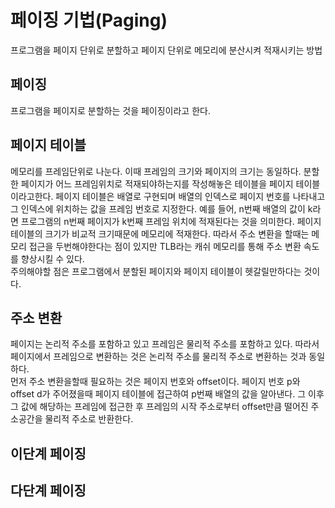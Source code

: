 # 페이징 기법(Paging)
프로그램을 페이지 단위로 분할하고 페이지 단위로 메모리에 분산시켜 적재시키는 방법

## 페이징
프로그램을 페이지로 분할하는 것을 페이징이라고 한다.

## 페이지 테이블
메모리를 프레임단위로 나눈다. 이때 프레임의 크기와 페이지의 크기는 동일하다. 분할한 페이지가 어느 프레임위치로 적재되야하는지를 작성해놓은 테이블을 페이지 테이블이라고한다.
페이지 테이블은 배열로 구현되며 배열의 인덱스로 페이지 번호를 나타내고 그 인덱스에 위치하는 값을 프레임 번호로 지정한다. 예를 들어, n번째 배열의 값이 k라면 프로그램의 n번째 페이지가
k번째 프레임 위치에 적재된다는 것을 의미한다.
페이지 테이블의 크기가 비교적 크기때문에 메모리에 적재한다. 따라서 주소 변환을 할때는 메모리 접근을 두번해야한다는 점이 있지만 TLB라는 캐쉬 메모리를 통해 주소 변환 속도를 향상시킬 수 있다.  
주의해야할 점은 프로그램에서 분할된 페이지와 페이지 테이블이 헷갈릴만하다는 것이다.

## 주소 변환
페이지는 논리적 주소를 포함하고 있고 프레임은 물리적 주소를 포함하고 있다. 따라서 페이지에서 프레임으로 변환하는 것은 논리적 주소를 물리적 주소로 변환하는 것과 동일하다.  
먼저 주소 변환을할때 필요하는 것은 페이지 번호와 offset이다. 페이지 번호 p와 offset d가 주어졌을때 페이지 테이블에 접근하여 p번째 배열의 값을 알아낸다. 그 이후 그 값에 해당하는
프레임에 접근한 후 프레임의 시작 주소로부터 offset만큼 떨어진 주소공간을 물리적 주소로 반환한다.

## 이단계 페이징


## 다단계 페이징


